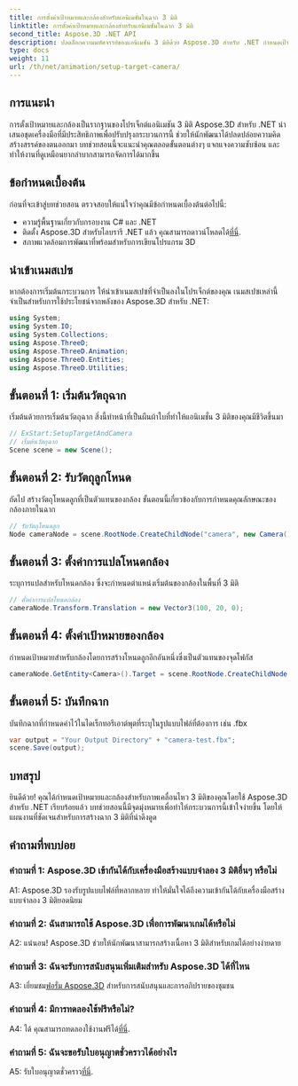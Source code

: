 ```yaml
---
title: การตั้งค่าเป้าหมายและกล้องสำหรับแอนิเมชั่นในฉาก 3 มิติ
linktitle: การตั้งค่าเป้าหมายและกล้องสำหรับแอนิเมชั่นในฉาก 3 มิติ
second_title: Aspose.3D .NET API
description: ปลดล็อกความมหัศจรรย์ของแอนิเมชัน 3 มิติด้วย Aspose.3D สำหรับ .NET กำหนดเป้าหมายและกล้องได้อย่างง่ายดายโดยใช้บทช่วยสอนที่ครอบคลุมนี้
type: docs
weight: 11
url: /th/net/animation/setup-target-camera/
---
```

## การแนะนำ

การตั้งเป้าหมายและกล้องเป็นรากฐานของโปรเจ็กต์แอนิเมชัน 3 มิติ Aspose.3D สำหรับ .NET นำเสนอชุดเครื่องมือที่มีประสิทธิภาพเพื่อปรับปรุงกระบวนการนี้ ช่วยให้นักพัฒนาได้ปลดปล่อยความคิดสร้างสรรค์ของตนออกมา บทช่วยสอนนี้จะแนะนำคุณตลอดขั้นตอนต่างๆ แจกแจงความซับซ้อน และทำให้งานที่ดูเหมือนยากลำบากสามารถจัดการได้มากขึ้น

## ข้อกำหนดเบื้องต้น

ก่อนที่จะเข้าสู่บทช่วยสอน ตรวจสอบให้แน่ใจว่าคุณมีข้อกำหนดเบื้องต้นต่อไปนี้:

- ความรู้พื้นฐานเกี่ยวกับกรอบงาน C# และ .NET
-  ติดตั้ง Aspose.3D สำหรับไลบรารี .NET แล้ว คุณสามารถดาวน์โหลดได้[ที่นี่](https://releases.aspose.com/3d/net/).
- สภาพแวดล้อมการพัฒนาที่พร้อมสำหรับการเขียนโปรแกรม 3D

## นำเข้าเนมสเปซ

หากต้องการเริ่มต้นกระบวนการ ให้นำเข้าเนมสเปซที่จำเป็นลงในโปรเจ็กต์ของคุณ เนมสเปซเหล่านี้จำเป็นสำหรับการใช้ประโยชน์จากพลังของ Aspose.3D สำหรับ .NET:

```csharp
using System;
using System.IO;
using System.Collections;
using Aspose.ThreeD;
using Aspose.ThreeD.Animation;
using Aspose.ThreeD.Entities;
using Aspose.ThreeD.Utilities;
```

## ขั้นตอนที่ 1: เริ่มต้นวัตถุฉาก

เริ่มต้นด้วยการเริ่มต้นวัตถุฉาก สิ่งนี้ทำหน้าที่เป็นผืนผ้าใบที่ทำให้แอนิเมชั่น 3 มิติของคุณมีชีวิตขึ้นมา

```csharp
// ExStart:SetupTargetAndCamera
// เริ่มต้นวัตถุฉาก
Scene scene = new Scene();
```

## ขั้นตอนที่ 2: รับวัตถุลูกโหนด

ถัดไป สร้างวัตถุโหนดลูกที่เป็นตัวแทนของกล้อง ขั้นตอนนี้เกี่ยวข้องกับการกำหนดคุณลักษณะของกล้องภายในฉาก

```csharp
// รับวัตถุโหนดลูก
Node cameraNode = scene.RootNode.CreateChildNode("camera", new Camera());
```

## ขั้นตอนที่ 3: ตั้งค่าการแปลโหนดกล้อง

ระบุการแปลสำหรับโหนดกล้อง ซึ่งจะกำหนดตำแหน่งเริ่มต้นของกล้องในพื้นที่ 3 มิติ

```csharp
// ตั้งค่าการแปลโหนดกล้อง
cameraNode.Transform.Translation = new Vector3(100, 20, 0);
```

## ขั้นตอนที่ 4: ตั้งค่าเป้าหมายของกล้อง

กำหนดเป้าหมายสำหรับกล้องโดยการสร้างโหนดลูกอีกอันหนึ่งซึ่งเป็นตัวแทนของจุดโฟกัส

```csharp
cameraNode.GetEntity<Camera>().Target = scene.RootNode.CreateChildNode("target");
```

## ขั้นตอนที่ 5: บันทึกฉาก

บันทึกฉากที่กำหนดค่าไว้ในไดเร็กทอรีเอาต์พุตที่ระบุในรูปแบบไฟล์ที่ต้องการ เช่น .fbx

```csharp
var output = "Your Output Directory" + "camera-test.fbx";
scene.Save(output);
```

## บทสรุป

ยินดีด้วย! คุณได้กำหนดเป้าหมายและกล้องสำหรับภาพเคลื่อนไหว 3 มิติของคุณโดยใช้ Aspose.3D สำหรับ .NET เรียบร้อยแล้ว บทช่วยสอนนี้มีจุดมุ่งหมายเพื่อทำให้กระบวนการนี้เข้าใจง่ายขึ้น โดยให้แผนงานที่ชัดเจนสำหรับการสร้างฉาก 3 มิติที่น่าดึงดูด

## คำถามที่พบบ่อย

### คำถามที่ 1: Aspose.3D เข้ากันได้กับเครื่องมือสร้างแบบจำลอง 3 มิติอื่นๆ หรือไม่

A1: Aspose.3D รองรับรูปแบบไฟล์ที่หลากหลาย ทำให้มั่นใจได้ถึงความเข้ากันได้กับเครื่องมือสร้างแบบจำลอง 3 มิติยอดนิยม

### คำถามที่ 2: ฉันสามารถใช้ Aspose.3D เพื่อการพัฒนาเกมได้หรือไม่

A2: แน่นอน! Aspose.3D ช่วยให้นักพัฒนาสามารถสร้างเนื้อหา 3 มิติสำหรับเกมได้อย่างง่ายดาย

### คำถามที่ 3: ฉันจะรับการสนับสนุนเพิ่มเติมสำหรับ Aspose.3D ได้ที่ไหน

 A3: เยี่ยมชม[ฟอรั่ม Aspose.3D](https://forum.aspose.com/c/3d/18) สำหรับการสนับสนุนและการอภิปรายของชุมชน

### คำถามที่ 4: มีการทดลองใช้ฟรีหรือไม่?

A4: ได้ คุณสามารถทดลองใช้งานฟรีได้[ที่นี่](https://releases.aspose.com/).

### คำถามที่ 5: ฉันจะขอรับใบอนุญาตชั่วคราวได้อย่างไร

 A5: รับใบอนุญาตชั่วคราว[ที่นี่](https://purchase.aspose.com/temporary-license/).